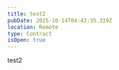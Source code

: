 ```yaml
---
title: test2
pubDate: 2025-10-14T04:43:35.319Z
location: Remote
type: Contract
isOpen: true
---
```

test2